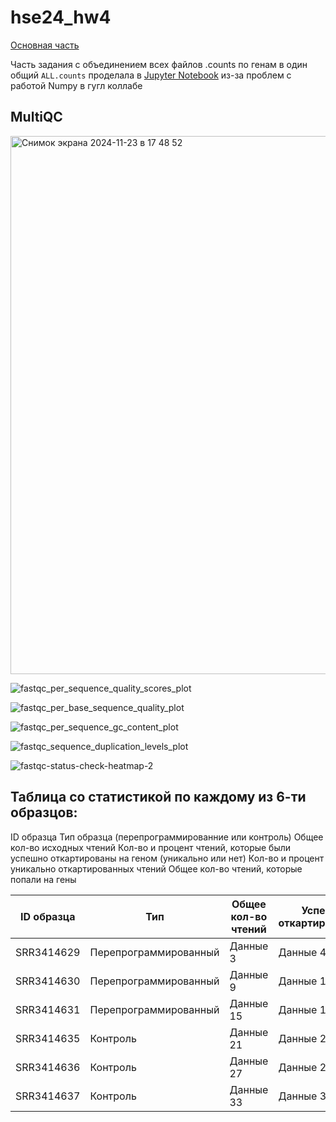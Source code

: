 # hse24_hw4

[Основная часть](https://colab.research.google.com/drive/1BQtJeJQYu8ka5_e8qinDEj53rIUMEGZY#scrollTo=hECODRNGUE5x)

Часть задания с объединением всех файлов .counts по генам в один общий `ALL.counts` проделала в [Jupyter Notebook](src/minor_bioinf_hw4_2.ipynb) из-за проблем с работой Numpy в гугл коллабе

## MultiQC

<img width="861" alt="Снимок экрана 2024-11-23 в 17 48 52" src="https://github.com/user-attachments/assets/a313a34a-0e17-484e-b726-d5eab7030497">

![fastqc_per_sequence_quality_scores_plot](https://github.com/user-attachments/assets/477a53d8-d6fe-4850-8def-f858ce408f9d)


![fastqc_per_base_sequence_quality_plot](https://github.com/user-attachments/assets/ec36cc2d-9a55-4f29-8cfe-9aa229b805a9)

![fastqc_per_sequence_gc_content_plot](https://github.com/user-attachments/assets/63eda2f1-c505-4016-b854-c7bb280eab79)

![fastqc_sequence_duplication_levels_plot](https://github.com/user-attachments/assets/05a8acee-5ad3-41e3-95cb-79f27a9af789)

![fastqc-status-check-heatmap-2](https://github.com/user-attachments/assets/d1205f30-910c-4ef2-a4ab-5fbcd9cde329)

## Таблица со статистикой по каждому из 6-ти образцов:
ID образца
Тип образца (перепрограммированние или контроль)
Общее кол-во исходных чтений
Кол-во и процент чтений, которые были успешно откартированы на геном (уникально или нет)
Кол-во и процент уникально откартированных чтений
Общее кол-во чтений, которые попали на гены


| ID образца | Тип | Общее кол-во чтений | Успешно откартированные | Уникально откартированные |кол-во чтений в гене |
|-----------|-----------|-----------|-----------|-----------|-----------|
| SRR3414629  | Перепрограммированный  | Данные 3  | Данные 4  | Данные 5  | Данные 6  |
| SRR3414630  | Перепрограммированный  | Данные 9  | Данные 10 | Данные 11 | Данные 12 |
| SRR3414631 |Перепрограммированный | Данные 15 | Данные 16 | Данные 17 | Данные 18 |
| SRR3414635 | Контроль | Данные 21 | Данные 22 | Данные 23 | Данные 24 |
| SRR3414636 | Контроль | Данные 27 | Данные 28 | Данные 29 | Данные 30 |
| SRR3414637 | Контроль | Данные 33 | Данные 34 | Данные 35 | Данные 36 |


